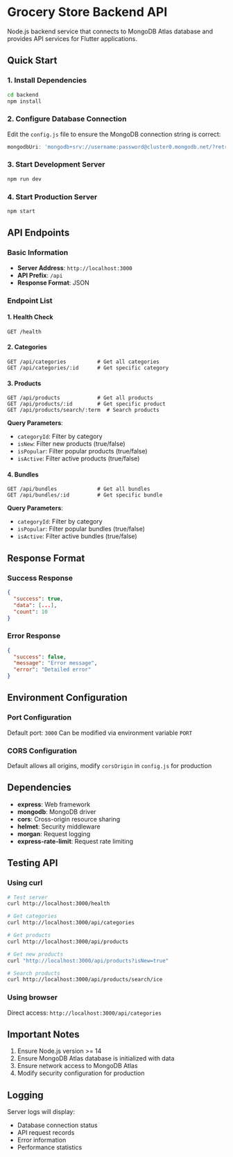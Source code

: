 # Grocery Store Backend API

Node.js backend service that connects to MongoDB Atlas database and provides API services for Flutter applications.

## Quick Start

### 1. Install Dependencies
```bash
cd backend
npm install
```

### 2. Configure Database Connection
Edit the `config.js` file to ensure the MongoDB connection string is correct:
```javascript
mongodbUri: 'mongodb+srv://username:password@cluster0.mongodb.net/?retryWrites=true&w=majority&appName=Cluster0'
```

### 3. Start Development Server
```bash
npm run dev
```

### 4. Start Production Server
```bash
npm start
```

## API Endpoints

### Basic Information
- **Server Address**: `http://localhost:3000`
- **API Prefix**: `/api`
- **Response Format**: JSON

### Endpoint List

#### 1. Health Check
```
GET /health
```

#### 2. Categories
```
GET /api/categories          # Get all categories
GET /api/categories/:id      # Get specific category
```

#### 3. Products
```
GET /api/products            # Get all products
GET /api/products/:id        # Get specific product
GET /api/products/search/:term  # Search products
```

**Query Parameters**:
- `categoryId`: Filter by category
- `isNew`: Filter new products (true/false)
- `isPopular`: Filter popular products (true/false)
- `isActive`: Filter active products (true/false)

#### 4. Bundles
```
GET /api/bundles             # Get all bundles
GET /api/bundles/:id         # Get specific bundle
```

**Query Parameters**:
- `categoryId`: Filter by category
- `isPopular`: Filter popular bundles (true/false)
- `isActive`: Filter active bundles (true/false)

## Response Format

### Success Response
```json
{
  "success": true,
  "data": [...],
  "count": 10
}
```

### Error Response
```json
{
  "success": false,
  "message": "Error message",
  "error": "Detailed error"
}
```

## Environment Configuration

### Port Configuration
Default port: `3000`
Can be modified via environment variable `PORT`

### CORS Configuration
Default allows all origins, modify `corsOrigin` in `config.js` for production

## Dependencies

- **express**: Web framework
- **mongodb**: MongoDB driver
- **cors**: Cross-origin resource sharing
- **helmet**: Security middleware
- **morgan**: Request logging
- **express-rate-limit**: Request rate limiting

## Testing API

### Using curl
```bash
# Test server
curl http://localhost:3000/health

# Get categories
curl http://localhost:3000/api/categories

# Get products
curl http://localhost:3000/api/products

# Get new products
curl "http://localhost:3000/api/products?isNew=true"

# Search products
curl http://localhost:3000/api/products/search/ice
```

### Using browser
Direct access: `http://localhost:3000/api/categories`

## Important Notes

1. Ensure Node.js version >= 14
2. Ensure MongoDB Atlas database is initialized with data
3. Ensure network access to MongoDB Atlas
4. Modify security configuration for production

## Logging
Server logs will display:
- Database connection status
- API request records
- Error information
- Performance statistics 